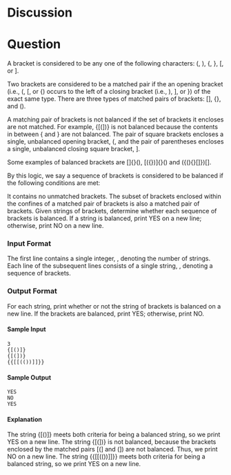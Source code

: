 # Discussion

# Question

A bracket is considered to be any one of the following characters: (, ), {, }, [, or ].

Two brackets are considered to be a matched pair if the an opening bracket (i.e., (, [, or {) occurs to the left of a closing bracket (i.e., ), ], or }) of the exact same type. There are three types of matched pairs of brackets: [], {}, and ().

A matching pair of brackets is not balanced if the set of brackets it encloses are not matched. For example, {[(])} is not balanced because the contents in between { and } are not balanced. The pair of square brackets encloses a single, unbalanced opening bracket, (, and the pair of parentheses encloses a single, unbalanced closing square bracket, ].

Some examples of balanced brackets are []{}(), [({})]{}() and ({(){}[]})[].

By this logic, we say a sequence of brackets is considered to be balanced if the following conditions are met:

It contains no unmatched brackets.
The subset of brackets enclosed within the confines of a matched pair of brackets is also a matched pair of brackets.
Given  strings of brackets, determine whether each sequence of brackets is balanced. If a string is balanced, print YES on a new line; otherwise, print NO on a new line.

### Input Format

The first line contains a single integer, , denoting the number of strings. 
Each line  of the  subsequent lines consists of a single string, , denoting a sequence of brackets.

### Output Format

For each string, print whether or not the string of brackets is balanced on a new line. If the brackets are balanced, print YES; otherwise, print NO.

#### Sample Input
```
3
{[()]}
{[(])}
{{[[(())]]}}
```
#### Sample Output
```
YES
NO
YES
```

#### Explanation

The string {[()]} meets both criteria for being a balanced string, so we print YES on a new line.
The string {[(])} is not balanced, because the brackets enclosed by the matched pairs [(] and (]) are not balanced. Thus, we print NO on a new line.
The string {{[[(())]]}} meets both criteria for being a balanced string, so we print YES on a new line.
